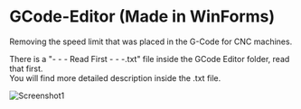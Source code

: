 # GCode-Editor (Made in WinForms)

Removing the speed limit that was placed in the G-Code for CNC machines.<br>

There is a "- - - Read First - - -.txt" file inside the GCode Editor folder, read that first.<br>
You will find more detailed description inside the .txt file.<br>

![Screenshot1](https://user-images.githubusercontent.com/127959361/225631614-be61e87c-4b93-4766-b6e3-dafba70b6d9c.png)

